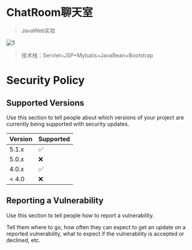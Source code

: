 # ChatRoom聊天室
> JavaWeb实验


![1](https://user-images.githubusercontent.com/74131522/199643208-3d54e517-668f-4882-a033-119701d37669.jpg)

>技术栈：Servlet+JSP+Mybatis+JavaBean+Bootstrap


# Security Policy

## Supported Versions

Use this section to tell people about which versions of your project are
currently being supported with security updates.

| Version | Supported          |
| ------- | ------------------ |
| 5.1.x   | :white_check_mark: |
| 5.0.x   | :x:                |
| 4.0.x   | :white_check_mark: |
| < 4.0   | :x:                |

## Reporting a Vulnerability

Use this section to tell people how to report a vulnerability.

Tell them where to go, how often they can expect to get an update on a
reported vulnerability, what to expect if the vulnerability is accepted or
declined, etc.
